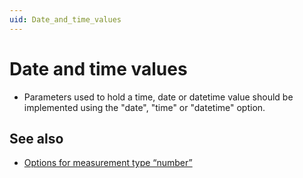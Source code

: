 ```yaml
---
uid: Date_and_time_values
---
```


# Date and time values

- Parameters used to hold a time, date or datetime value should be implemented using the "date", "time" or "datetime" option.

## See also

- [Options for measurement type “number”](xref:Protocol.Params.Param.Measurement.Type-options#options-for-measurement-type-number)
